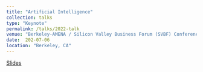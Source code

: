 ```yaml
---
title: "Artificial Intelligence"
collection: talks
type: "Keynote"
permalink: /talks/2022-talk
venue: "Berkeley-AMENA / Silicon Valley Business Forum (SVBF) Conference"
date:  202-07-06
location: "Berkeley, CA"
---
```




<a href="https://github.com/tanyaroosta/tanyaroosta.github.io/blob/master/_talks/Berkeley_keynote_2022.pdf">Slides</a>
